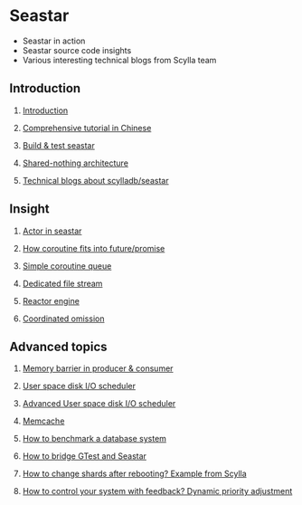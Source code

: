 # Seastar

- Seastar in action
- Seastar source code insights
- Various interesting technical blogs from Scylla team

## Introduction

1. [Introduction](Introduction.md)

1. [Comprehensive tutorial in Chinese](Comprehensive_Tutorial.md)

1. [Build & test seastar](Setup.md)

1. [Shared-nothing architecture](Shared_Nothing.md)

1. [Technical blogs about scylladb/seastar](Blog.md)

## Insight

1. [Actor in seastar](Message_Passing.md)

1. [How coroutine fits into future/promise](Coroutines.md)

1. [Simple coroutine queue](Queue.md)

1. [Dedicated file stream](FStream.md)

1. [Reactor engine](Reactor.md)

1. [Coordinated omission](Coordinated_Omission.md)

## Advanced topics

1. [Memory barrier in producer & consumer](Membarrier_Adventures.md)

1. [User space disk I/O scheduler](Disk_IO_Scheduler.md)

1. [Advanced User space disk I/O scheduler](New_Disk_IO_Scheduler_For_RW.md)

1. [Memcache](Memcached.md)

1. [How to benchmark a database system](BenchmarkDB.md)

1. [How to bridge GTest and Seastar](Unittest.md)

1. [How to change shards after rebooting? Example from Scylla](Reshard.md)

1. [How to control your system with feedback? Dynamic priority adjustment](Dynamic_Priority_Adjustment.md)
